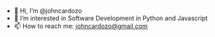- 👋 Hi, I’m @johncardozo
- 👀 I’m interested in Software Development in Python and Javascript
- 📫 How to reach me: johncardozo@gmail.com

<!---
johncardozo/johncardozo is a ✨ special ✨ repository because its `README.md` (this file) appears on your GitHub profile.
You can click the Preview link to take a look at your changes.
--->
